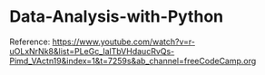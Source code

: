 # Data-Analysis-with-Python
Reference: https://www.youtube.com/watch?v=r-uOLxNrNk8&list=PLeGc_lalTbVHdaucRvQs-Pimd_VActn19&index=1&t=7259s&ab_channel=freeCodeCamp.org
